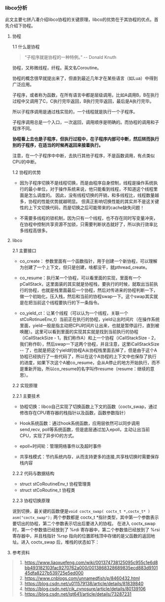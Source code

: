 ### libco分析 ###
此文主要七拼八凑介绍libco协程的关键原理，libco的优势在于其协程的优点。首先介绍下协程。

1. 协程
 
	1.1 什么是协程

	> “子程序就是协程的一种特例。” -- Donald Knuth

	协程，又称微线程，纤程。英文名Coroutine。

	协程的概念很早就提出来了，但直到最近几年才在某些语言（如Lua）中得到广泛应用。

	子程序，或者称为函数，在所有语言中都是层级调用，比如A调用B，B在执行过程中又调用了C，C执行完毕返回，B执行完毕返回，最后是A执行完毕。

	所以子程序调用是通过栈实现的，一个线程就是执行一个子程序。

	子程序调用总是一个入口，一次返回，调用顺序是明确的。而协程的调用和子程序不同。

	<b>协程看上去也是子程序，但执行过程中，在子程序内部可中断，然后转而执行别的子程序，在适当的时候再返回来接着执行。</b>

	注意，在一个子程序中中断，去执行其他子程序，不是函数调用，有点类似CPU的中断。

	1.2 协程的优势

	+ 因为子程序切换不是线程切换，而是由程序自身控制，线程是操作系统执行的最小单位，对于操作系统来说，他只能看到线程，不知道这个线程里面是怎么调度的。 因此，没有线程切换的开销，和多线程比，线程数量越多，协程的性能优势就越明显。 但真正影响切换性能的其实并不是这关键性的上下文切换代码，而是切换之后可能带来的cache缺失问题！

	+ 不需要多线程的锁机制，因为只有一个线程，也不存在同时写变量冲突，在协程中控制共享资源不加锁，只需要判断状态就好了，所以执行效率比多线程高很多。 


2. libco

	2.1 主要接口

	- co_create： 参数里面有一个函数指针，用于创建一个新协程，可以理解为创建了一个上下文，但只是创建，啥都没干，就pthread_create。

	- co_resume：执行某一个协程，可以看里面的实现，里面有一个pCallStack，这里面装的其实就是协程栈，要执行的时候，就取出当前执行的协程，也就是栈里面最后一个协程，然后对传进来的协程判断一下，做一个初始化，压入栈，然后和当前的协程swap一下。这个swap其实就是在把当前这个线程要执行的下一条指令。

	- co_yield_ct：让某个线程（可以认为一个线程，关联一个stCoRotinueEnv_t）当前正在执行的协程，yield让出时间片（在操作系统里面，yield一般是指主动把CPU时间片让出来，也就是暂停运行，直到被唤醒）。这里可以看到里面的实现其实就是找到当前执行的协程（iCallStackSize - 1，我们称作A）和上一个协程（iCallStackSize - 2，我们称作B），然后swap一下这两个协程，并且注意，这里iCallStackSize -- 了，也就是把这个yield的协程A从协程栈里面去掉了，但是由于这个A协程已经执行了一些代码了，所以在这个A协程的上下文中也保存了执行的进度，如果下次这个A被co_resume，会从A停止的地方开始执行，而不是重新开始，所以co_resume的名字叫作resume（resume：继续的意思）。

	2.2 实现原理

	2.2.1 主要技术

	- 协程切换：libco自己实现了切换函数上下文的函数（coctx_swap，通过修改存在CPU寄存器的栈指针以及函数，函数参数指针）

	- Hook系统函数：通过hook系统函数，应用层依然可以同步调用send,recv, poll等系统函数，但是底层通过加入epoll，主动让出当前CPU，实现了异步IO的方式。

	- epoll+时间轮：管理网络事件以及超时事件

	- 共享栈模式：节约系统内存，从而支持更多的连接,共享栈切换时需要保存栈内容

	2.2.2 代码与数据结构

	+ struct stCoRoutineEnv_t 协程管理类
	+ struct stCoRoutine_t 协程类

	2.2.3 协程切换原理
	
	说到切换，最关键的函数便是`void coctx_swap( coctx_t *,coctx_t* ) asm("coctx_swap");`
	两个参数都是 coctx_t *指针类型，其中第一个参数表示要切出的协程，第二个参数表示切出后要进入的协程。 在进入 coctx_swap 时，第一个参数值已经放到了 %rdi 寄存器中，第二个参数值已经放到了 %rsi 寄存器中，并且栈指针 %rsp 指向的位置即栈顶中存储的是父函数的返回地址。进入 coctx_swap 后，堆栈的状态如下： 
	


3. 参考资料
> 1. https://www.liaoxuefeng.com/wiki/001374738125095c955c1e6d8bb493182103fac9270762a000/0013868328689835ecd883d910145dfa8227b539725e5ed000
> 2. https://www.cnblogs.com/unnamedfish/p/8460432.html
> 3. https://blog.csdn.net/u011579138/article/details/81839840
> 4. https://blog.csdn.net/cjk_cynosure/article/details/80139106
> 5. https://blog.csdn.net/lqt641/article/details/73287231